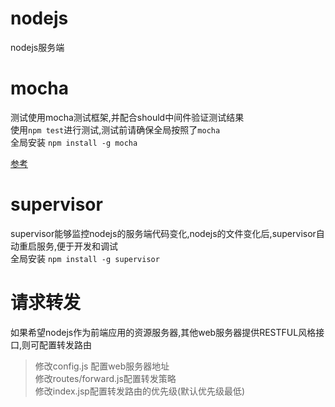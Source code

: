 # nodejs
nodejs服务端

# mocha
测试使用mocha测试框架,并配合should中间件验证测试结果 <br>
使用`npm test`进行测试,测试前请确保全局按照了`mocha` <br>
全局安装 `npm install -g mocha` <br>

[参考](http://www.ruanyifeng.com/blog/2015/12/a-mocha-tutorial-of-examples.html)


# supervisor
supervisor能够监控nodejs的服务端代码变化,nodejs的文件变化后,supervisor自动重启服务,便于开发和调试 <br>
全局安装 `npm install -g supervisor`

# 请求转发
如果希望nodejs作为前端应用的资源服务器,其他web服务器提供RESTFUL风格接口,则可配置转发路由 <br>
> 修改config.js 配置web服务器地址 <br>
> 修改routes/forward.js配置转发策略 <br>
> 修改index.jsp配置转发路由的优先级(默认优先级最低) <br>


